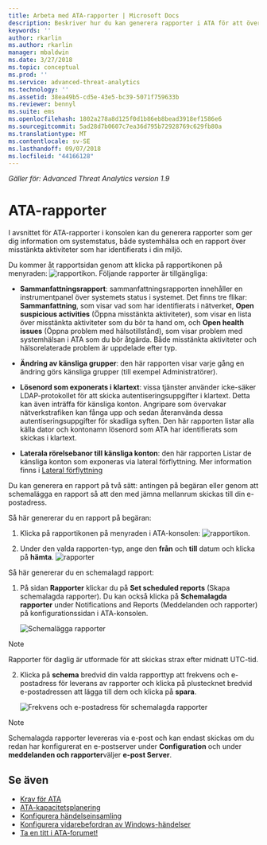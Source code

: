 ```yaml
---
title: Arbeta med ATA-rapporter | Microsoft Docs
description: Beskriver hur du kan generera rapporter i ATA för att övervaka ditt nätverk.
keywords: ''
author: rkarlin
ms.author: rkarlin
manager: mbaldwin
ms.date: 3/27/2018
ms.topic: conceptual
ms.prod: ''
ms.service: advanced-threat-analytics
ms.technology: ''
ms.assetid: 38ea49b5-cd5e-43e5-bc39-5071f759633b
ms.reviewer: bennyl
ms.suite: ems
ms.openlocfilehash: 1802a278a8d125f0d1b86eb8bead3918ef1586e6
ms.sourcegitcommit: 5ad28d7b0607c7ea36d795b72928769c629fb80a
ms.translationtype: MT
ms.contentlocale: sv-SE
ms.lasthandoff: 09/07/2018
ms.locfileid: "44166128"
---
```

*Gäller för: Advanced Threat Analytics version 1.9*


# <a name="ata-reports"></a>ATA-rapporter

I avsnittet för ATA-rapporter i konsolen kan du generera rapporter som ger dig information om systemstatus, både systemhälsa och en rapport över misstänkta aktiviteter som har identifierats i din miljö.

Du kommer åt rapportsidan genom att klicka på rapportikonen på menyraden: ![rapportikon](./media/ata-report-icon.png).
Följande rapporter är tillgängliga: 

- **Sammanfattningsrapport**: sammanfattningsrapporten innehåller en instrumentpanel över systemets status i systemet. Det finns tre flikar: **Sammanfattning**, som visar vad som har identifierats i nätverket, **Open suspicious activities** (Öppna misstänkta aktiviteter), som visar en lista över misstänkta aktiviteter som du bör ta hand om, och **Open health issues** (Öppna problem med hälsotillstånd), som visar problem med systemhälsan i ATA som du bör åtgärda. Både misstänkta aktiviteter och hälsorelaterade problem är uppdelade efter typ. 

- **Ändring av känsliga grupper**: den här rapporten visar varje gång en ändring görs känsliga grupper (till exempel Administratörer).

- **Lösenord som exponerats i klartext**: vissa tjänster använder icke-säker LDAP-protokollet för att skicka autentiseringsuppgifter i klartext. Detta kan även inträffa för känsliga konton. Angripare som övervakar nätverkstrafiken kan fånga upp och sedan återanvända dessa autentiseringsuppgifter för skadliga syften. Den här rapporten listar alla källa dator och kontonamn lösenord som ATA har identifierats som skickas i klartext. 

- **Laterala rörelsebanor till känsliga konton**: den här rapporten Listar de känsliga konton som exponeras via lateral förflyttning. Mer information finns i [Lateral förflyttning](use-case-lateral-movement-path.md)

Du kan generera en rapport på två sätt: antingen på begäran eller genom att schemalägga en rapport så att den med jämna mellanrum skickas till din e-postadress.

Så här genererar du en rapport på begäran:

1. Klicka på rapportikonen på menyraden i ATA-konsolen: ![rapportikon](./media/ata-report-icon.png).

2. Under den valda rapporten-typ, ange den **från** och **till** datum och klicka på **hämta**. 
 ![rapporter](./media/reports.png)

Så här genererar du en schemalagd rapport:
 
1. På sidan **Rapporter** klickar du på **Set scheduled reports** (Skapa schemalagda rapporter). Du kan också klicka på **Schemalagda rapporter** under Notifications and Reports (Meddelanden och rapporter) på konfigurationssidan i ATA-konsolen.

   ![Schemalägga rapporter](./media/ata-sched-reports.png)

  > [!NOTE]
  > Rapporter för daglig är utformade för att skickas strax efter midnatt UTC-tid.

2. Klicka på **schema** bredvid din valda rapporttyp att frekvens och e-postadress för leverans av rapporter och klicka på plustecknet bredvid e-postadressen att lägga till dem och klicka på **spara**.

   ![Frekvens och e-postadress för schemalagda rapporter](./media/sched-report1.png)


> [!NOTE]
> Schemalagda rapporter levereras via e-post och kan endast skickas om du redan har konfigurerat en e-postserver under **Configuration** och under **meddelanden och rapporter**väljer **e-post Server**.


## <a name="see-also"></a>Se även
- [Krav för ATA](ata-prerequisites.md)
- [ATA-kapacitetsplanering](ata-capacity-planning.md)
- [Konfigurera händelseinsamling](configure-event-collection.md)
- [Konfigurera vidarebefordran av Windows-händelser](configure-event-collection.md#configuring-windows-event-forwarding)
- [Ta en titt i ATA-forumet!](https://social.technet.microsoft.com/Forums/security/home?forum=mata)
